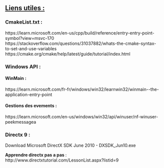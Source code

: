 <h2><u>Liens utiles : </u></h2>
<h3>CmakeList.txt :</h3>
https://learn.microsoft.com/en-us/cpp/build/reference/entry-entry-point-symbol?view=msvc-170
https://stackoverflow.com/questions/31037882/whats-the-cmake-syntax-to-set-and-use-variables
https://cmake.org/cmake/help/latest/guide/tutorial/index.html
<h3>Windows API : </h3>
<h4>WinMain : </h4>
https://learn.microsoft.com/fr-fr/windows/win32/learnwin32/winmain--the-application-entry-point
<h4>Gestions des evements : </h4>
https://learn.microsoft.com/en-us/windows/win32/api/winuser/nf-winuser-peekmessagea
<h3>Directx 9 : </h3>
Download Microsoft DirectX SDK June 2010 - DXSDK_Jun10.exe
<p><b>Apprendre directx pas a pas </b>: http://www.directxtutorial.com/LessonList.aspx?listid=9</p>
